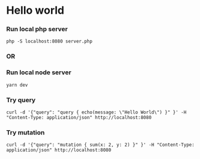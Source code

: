 # Hello world

### Run local php server
```
php -S localhost:8080 server.php
```
### OR
### Run local node server
```
yarn dev
```

### Try query
```
curl -d '{"query": "query { echo(message: \"Hello World\") }" }' -H "Content-Type: application/json" http://localhost:8080
```

### Try mutation
```
curl -d '{"query": "mutation { sum(x: 2, y: 2) }" }' -H "Content-Type: application/json" http://localhost:8080
```